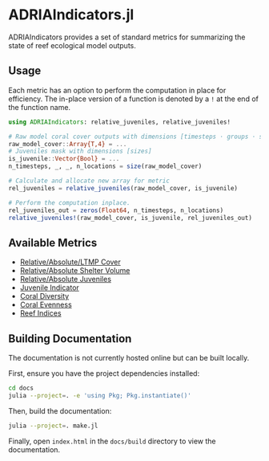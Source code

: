 # ADRIAIndicators.jl

ADRIAIndicators provides a set of standard metrics for summarizing the state of reef ecological
model outputs.

## Usage

Each metric has an option to perform the computation in place for efficiency. The in-place
version of a function is denoted by a `!` at the end of the function name.

```julia
using ADRIAIndicators: relative_juveniles, relative_juveniles!

# Raw model coral cover outputs with dimensions [timesteps ⋅ groups ⋅ sizes ⋅ locations]
raw_model_cover::Array{T,4} = ...
# Juveniles mask with dimensions [sizes]
is_juvenile::Vector{Bool} = ...
n_timesteps, _, _, n_locations = size(raw_model_cover)

# Calculate and allocate new array for metric
rel_juveniles = relative_juveniles(raw_model_cover, is_juvenile)

# Perform the computation inplace.
rel_juveniles_out = zeros(Float64, n_timesteps, n_locations)
relative_juveniles!(raw_model_cover, is_juvenile, rel_juveniles_out)
```

## Available Metrics

- [Relative/Absolute/LTMP Cover](@ref "Cover Metrics")
- [Relative/Absolute Shelter Volume](@ref "Metrics")
- [Relative/Absolute Juveniles](@ref "Juvenile Metrics")
- [Juvenile Indicator](@ref "Juvenile Metrics")
- [Coral Diversity](@ref "Metrics")
- [Coral Evenness](@ref "Metrics")
- [Reef Indices](@ref "Reef Indices")

## Building Documentation

The documentation is not currently hosted online but can be built locally.

First, ensure you have the project dependencies installed:
```bash
cd docs
julia --project=. -e 'using Pkg; Pkg.instantiate()'
```

Then, build the documentation:
```bash
julia --project=. make.jl
```

Finally, open `index.html` in the `docs/build` directory to view the documentation.
